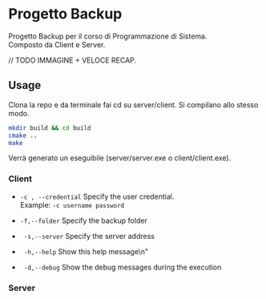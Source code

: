 # Progetto Backup 

Progetto Backup per il corso di Programmazione di Sistema.  
Composto da Client e Server. 

// TODO IMMAGINE + VELOCE RECAP. 

## Usage
Clona la repo e da terminale fai cd su server/client.
Si compilano allo stesso modo.
```bash
mkdir build && cd build
cmake ..
make 
```
Verrà generato un eseguibile (server/server.exe o client/client.exe).

### Client

* ```-c , --credential``` Specify the user credential.  
Example: ```-c username password```


* ```-f,--folder``` Specify the backup folder

* ``` -s,--server``` Specify the server address
* ``` -h,--help``` Show this help message\n"
* ``` -d,--debug``` Show the debug messages during the execution
### Server